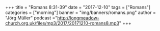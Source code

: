 +++
title = "Romans 8:31-39"
date = "2017-12-10"
tags = ["Romans"]
categories = ["morning"]
banner = "img/banners/romans.png"
author = "Jörg Müller"
podcast ="http://longmeadow-church.org.uk/files/mp3/2017/20171210-romans8.mp3"
+++
